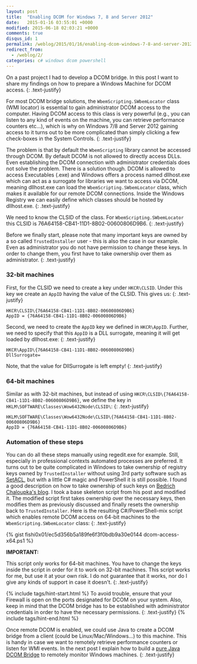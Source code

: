```yaml
---
layout: post
title:  "Enabling DCOM for Windows 7, 8 and Server 2012"
date:   2015-01-16 03:55:01 +0000
modified: 2015-06-18 02:03:21 +0000 
comments: true
disqus_id: 1
permalink: /weblog/2015/01/16/enabling-dcom-windows-7-8-and-server-2012/
redirect_from: 
  - /weblog/2/
categories: c# windows dcom powershell
---
```


On a past project I had to develop a DCOM bridge. 
In this post I want to share my findings on how to prepare a Windows Machine for DCOM access.
{: .text-justify}

For most DCOM bridge solutions, the `WbemScripting.SWbemLocator` class (WMI locator) is essential to gain administrator DCOM access to the computer. 
Having DCOM access to this class is very powerful (e.g., you can listen to any kind of events on the machine, you can retrieve performance counters etc...), which is why on Windows 7/8 and Server 2012 gaining access to it turns out to be more complicated than simply clicking a few check-boxes in the System Controls.<!--more-->
{: .text-justify}

The problem is that by default the `WbemScripting` library cannot be accessed through DCOM. 
By default DCOM is not allowed to directly access DLLs. 
Even establishing the DCOM connection with administrator credentials does not solve the problem. 
There is a solution though. 
DCOM is allowed to access Executables (.exe) and Windows offers a process named dllhost.exe which can act as a surrogate for libraries we want to access via DCOM, meaning dllhost.exe can load the `WbemScripting.SWbemLocator` class, which makes it available for our remote DCOM connections. 
Inside the Windows Registry we can easily define which classes should be hosted by dllhost.exe. 
{: .text-justify}

We need to know the CLSID of the class. For `WbemScripting.SWbemLocator` this CLSID is 76A64158-CB41-11D1-8B02-00600806D9B6. 
{: .text-justify}

Before we finally start, please note that many important keys are owned by a so called `TrustedInstaller` user - this is also the case in our example. 
Even as administrator you do not have permission to change these keys. 
In order to change them, you first have to take ownership over them as administrator. 
{: .text-justify}

### 32-bit machines ###

First, for the CLSID we need to create a key under `HKCR\CLSID`. 
Under this key we create an `AppID` having the value of the CLSID. 
This gives us:
{: .text-justify}

```
HKCR\CLSID\{76A64158-CB41-11D1-8B02-00600806D9B6}
AppID = {76A64158-CB41-11D1-8B02-00600806D9B6}
```

Second, we need to create the `AppID` key we defined in `HKCR\AppID`. 
Further, we need to specify that this `AppID` is a DLL surrogate, meaning it will get loaded by dllhost.exe:
{: .text-justify}

```
HKCR\AppID\{76A64158-CB41-11D1-8B02-00600806D9B6}
DllSurrogate=
```

Note, that the value for DllSurrogate is left empty! 
{: .text-justify}

### 64-bit machines ###

Similar as with 32-bit machines, but instead of using `HKCR\CLSID\{76A64158-CB41-11D1-8B02-00600806D9B6}`, we define the key in `HKLM\SOFTWARE\Classes\Wow6432Node\CLSID\`:
{: .text-justify}

``` 
HKLM\SOFTWARE\Classes\Wow6432Node\CLSID\{76A64158-CB41-11D1-8B02-00600806D9B6}
AppID = {76A64158-CB41-11D1-8B02-00600806D9B6}
```

### Automation of these steps ###

You can do all these steps manually using regedit.exe for example. 
Still, especially in professional contexts automated processes are preferred. 
It turns out to be quite complicated in Windows to take ownership of registry keys owned by `TrustedInstaller` without using 3rd party software such as [SetACL][setacl], but with a little C# magic and PowerShell it is still possible. 
I found a good description on how to take ownership of such keys on [Bedrich Chaloupka's blog][bedrich-chaloupka]. 
I took a base skeleton script from his post and modified it. 
The modified script first takes ownership over the necessary keys, then modifies them as previously discussed and finally resets the ownership back to `TrustedInstaller`. 
Here is the resulting C#/PowerShell-mix script which enables remote DCOM access on 64-bit machines to the `WbemScripting.SWbemLocator` class:
{: .text-justify}

{% gist fishi0x01/ec5d356b5a189fe6f3f0bdb9a30e0144 dcom-access-x64.ps1 %} 

**IMPORTANT:** 

This script only works for 64-bit machines. 
You have to change the keys inside the script in order for it to work on 32-bit machines. 
This script works for me, but use it at your own risk. 
I do not guarantee that it works, nor do I give any kinds of support in case it doesn't.
{: .text-justify}

{% include tags/hint-start.html %}
To avoid trouble, ensure that your Firewall is open on the ports designated for DCOM on your system. 
Also, keep in mind that the DCOM bridge has to be established with administrator credentials in order to have the necessary permissions. 
{: .text-justify}
{% include tags/hint-end.html %}

Once remote DCOM is enabled, we could use Java to create a DCOM bridge from a client (could be Linux/Mac/Windows...) to this machine. 
This is handy in case we want to remotely retrieve performance counters or listen for WMI events. 
In the next post I explain how to build a [pure Java DCOM Bridge][weblog-3] to remotely monitor Windows machines. 
{: .text-justify}


[setacl]: https://helgeklein.com/setacl/
[bedrich-chaloupka]: http://shrekpoint.blogspot.de/2012/08/taking-ownership-of-dcom-registry.html
[weblog-3]: http://fishi.devtail.com/weblog/3/
